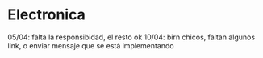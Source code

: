 # Electronica
05/04: falta la responsibidad, el resto ok
10/04: birn chicos, faltan algunos link, o enviar mensaje que se está implementando

